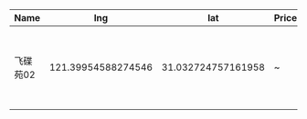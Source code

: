Name | lng | lat | Price | visit | Wiki 
-- | -- | -- | -- | -- | --
飞碟苑02 | 121.39954588274546| 31.032724757161958 | ~ | 1 | [飞碟苑02 带露台阁楼](https://junxnone.github.io/F/#/0058_%E4%BA%8C%E6%89%8B%E6%88%BF_%E9%A9%AC%E6%A1%A5_%E9%A3%9E%E7%A2%9F%E8%8B%91_02)

